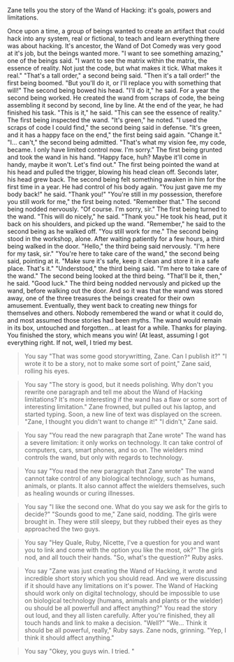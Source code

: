 Zane tells you the story of the Wand of Hacking: it's goals, powers and limitations.

Once upon a time, a group of beings wanted to create an artifact that could hack into any system, real or fictional, to teach and learn everything there was about hacking. It's ancestor, the Wand of Dot Comedy was very good at it's job, but the beings wanted more.
"I want to see something amazing," one of the beings said. "I want to see the matrix within the matrix, the essence of reality. Not just the code, but what makes it tick. What makes it real."
"That's a tall order," a second being said.
"Then it's a tall order!" the first being boomed. "But you'll do it, or I'll replace you with something that will!"
The second being bowed his head.
"I'll do it," he said.
For a year the second being worked. He created the wand from scraps of code, the being assembling it second by second, line by line. At the end of the year, he had finished his task.
"This is it," he said. "This can see the essence of reality."
The first being inspected the wand.
"It's green," he noted.
"I used the scraps of code I could find," the second being said in defense.
"It's green, and it has a happy face on the end," the first being said again. "Change it."
"I... can't," the second being admitted. "That's what my vision fee, my code, became. I only have limited control now. I'm sorry."
The first being grunted and took the wand in his hand.
"Happy face, huh? Maybe it'll come in handy, maybe it won't. Let's find out."
The first being pointed the wand at his head and pulled the trigger, blowing his head clean off. Seconds later, his head grew back.
The second being felt something awaken in him for the first time in a year. He had control of his body again.
"You just gave me my body back!" he said. "Thank you!"
"You're still in my possession, therefore you still work for me," the first being noted. "Remember that."
The second being nodded nervously.
"Of course. I'm sorry, sir."
The first being turned to the wand.
"This will do nicely," he said. "Thank you."
He took his head, put it back on his shoulders, and picked up the wand.
"Remember," he said to the second being as he walked off. "You still work for me."
The second being stood in the workshop, alone. After waiting patiently for a few hours, a third being walked in the door.
"Hello," the third being said nervously. "I'm here for my task, sir."
"You're here to take care of the wand," the second being said, pointing at it. "Make sure it's safe, keep it clean and store it in a safe place. That's it."
"Understood," the third being said. "I'm here to take care of the wand."
The second being looked at the third being.
"That'll be it, then," he said. "Good luck."
The third being nodded nervously and picked up the wand, before walking out the door.
And so it was that the wand was stored away, one of the three treasures the beings created for their own amusement. Eventually, they went back to creating new things for themselves and others. Nobody remembered the wand or what it could do, and most assumed those stories had been myths.
The wand would remain in its box, untouched and forgotten... at least for a while.
Thanks for playing. You finished the story, which means you win! (At least, assuming I got everything right. If not, well, I tried my best.

> You say "That was some good storywritting, Zane. Can I publish it?"
"I wrote it to be a story, not to make some sort of point," Zane said, rolling his eyes.

> You say "The story is good, but it needs polishing. Why don't you rewrite one paragraph and tell me about the Wand of Hacking limitations? It's more interesting if the wand has a flaw or some sort of interesting limitation."
Zane frowned, but pulled out his laptop, and started typing. Soon, a new line of text was displayed on the screen.
"Zane, I thought you didn't want to change it!"
"I didn't," Zane said.

> You say "You read the new paragraph that Zane wrote"
The wand has a severe limitation: it only works on technology. It can take control of computers, cars, smart phones, and so on. The wielders mind controls the wand, but only with regards to technology.

> You say "You read the new paragraph that Zane wrote"
The wand cannot take control of any biological technology, such as humans, animals, or plants. It also cannot affect the wielders themselves, such as healing wounds or curing illnesses.

> You say "I like the second one. What do you say we ask for the girls to decide?"
"Sounds good to me," Zane said, nodding.
The girls were brought in. They were still sleepy, but they rubbed their eyes as they approached the two guys.

> You say "Hey Quale, Ruby, Nicette, I've a question for you and want you to link and come with the option you like the most, ok?"
The girls nod, and all touch their hands.
"So, what's the question?" Ruby asks.

> You say "Zane was just creating the Wand of Hacking, it wrote and incredible short story which you should read. And we were discussing if it should have any limitations on it's power. The Wand of Hacking should work only on digital technology, should be impossible to use on biological technology (humans, animals and plants or the wielder) ou should be all powerfull and affect anything?"
You read the story out loud, and they all listen carefully. After you're finished, they all touch hands and link to make a decision.
"Well?"
"We... Think it should be all powerful, really," Ruby says.
Zane nods, grinning. "Yep, I think it should affect anything."

> You say "Okey, you guys win. I tried. "
